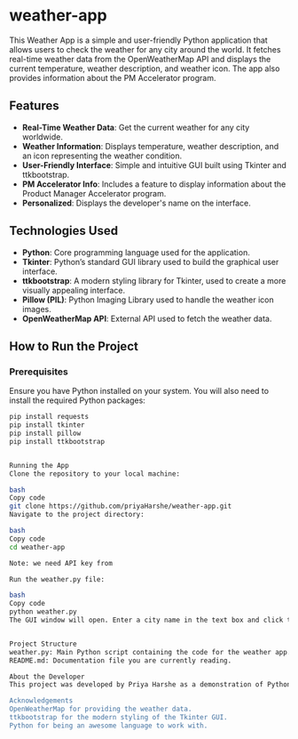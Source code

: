 # weather-app

This Weather App is a simple and user-friendly Python application that allows users to check the weather for any city around the world. It fetches real-time weather data from the OpenWeatherMap API and displays the current temperature, weather description, and weather icon. The app also provides information about the PM Accelerator program.

## Features

- **Real-Time Weather Data**: Get the current weather for any city worldwide.
- **Weather Information**: Displays temperature, weather description, and an icon representing the weather condition.
- **User-Friendly Interface**: Simple and intuitive GUI built using Tkinter and ttkbootstrap.
- **PM Accelerator Info**: Includes a feature to display information about the Product Manager Accelerator program.
- **Personalized**: Displays the developer's name on the interface.

## Technologies Used

- **Python**: Core programming language used for the application.
- **Tkinter**: Python’s standard GUI library used to build the graphical user interface.
- **ttkbootstrap**: A modern styling library for Tkinter, used to create a more visually appealing interface.
- **Pillow (PIL)**: Python Imaging Library used to handle the weather icon images.
- **OpenWeatherMap API**: External API used to fetch the weather data.

## How to Run the Project

### Prerequisites

Ensure you have Python installed on your system. You will also need to install the required Python packages:

```bash
pip install requests
pip install tkinter
pip install pillow
pip install ttkbootstrap


Running the App
Clone the repository to your local machine:

bash
Copy code
git clone https://github.com/priyaHarshe/weather-app.git
Navigate to the project directory:

bash
Copy code
cd weather-app

Note: we need API key from

Run the weather.py file:

bash
Copy code
python weather.py
The GUI window will open. Enter a city name in the text box and click the "Search" button to get the weather information. Click the "Info" button to learn more about the PM Accelerator program.


Project Structure
weather.py: Main Python script containing the code for the weather app.
README.md: Documentation file you are currently reading.

About the Developer
This project was developed by Priya Harshe as a demonstration of Python's GUI capabilities and integration with external APIs.

Acknowledgements
OpenWeatherMap for providing the weather data.
ttkbootstrap for the modern styling of the Tkinter GUI.
Python for being an awesome language to work with.

